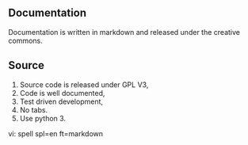 
Documentation
-------------

Documentation is written in markdown and released under the creative commons.


Source
------

1.  Source code is released under GPL V3,
2.  Code is well documented,
2.  Test driven development,
3.  No tabs.
4.  Use python 3.



vi: spell spl=en ft=markdown
